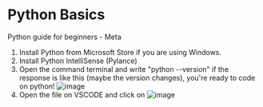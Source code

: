 # Python Basics
Python guide for beginners - Meta 

1. Install Python from Microsoft Store if you are using Windows.
2. Install Python IntelliSense (Pylance)
3. Open the command terminal and write "python --version" if the response is like this (maybe the version changes), you're ready to code on python! 
![image](https://user-images.githubusercontent.com/72570859/184549506-fefeb4d0-bdd2-4b7b-ab45-1ea9055602e0.png)
4. Open the file on VSCODE and click on ![image](https://user-images.githubusercontent.com/72570859/184549486-1912c092-276b-428b-9a06-ee7b355c0761.png)


